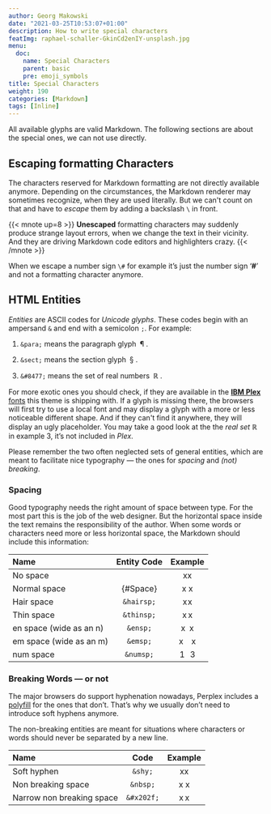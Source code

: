 ```yaml
---
author: Georg Makowski
date: "2021-03-25T10:53:07+01:00"
description: How to write special characters
featImg: raphael-schaller-GkinCd2enIY-unsplash.jpg
menu:
  doc:
    name: Special Characters
    parent: basic
    pre: emoji_symbols
title: Special Characters
weight: 190
categories: [Markdown]
tags: [Inline]
---
```


All available glyphs are valid Markdown. The following sections are about the special ones, we can not use directly.

## Escaping formatting Characters

The characters reserved for Markdown formatting are not directly available anymore. Depending on the circumstances, the Markdown renderer may sometimes recognize, when they are used literally. But we can't count on that and have to _escape_ them by adding a backslash `\` in front.

{{< mnote up=8 >}}
**Unescaped** formatting characters may suddenly produce strange layout errors, when we change the text in their vicinity. And they are driving Markdown code editors and highlighters crazy.
{{< /mnote >}}

When we escape a number sign `\#` for example it’s just the number sign ‘**\#**’ and not a formatting character anymore.

## HTML Entities

_Entities_ are ASCII codes for _Unicode glyphs_. These codes begin with an ampersand `&` and end with a semicolon `;`. For example:

1. `&para;` means the paragraph glyph&ensp;&para;&nbsp;.

2. `&sect;` means the section glyph&ensp;&sect;&nbsp;.

3. `&#8477;` means the set of real numbers&ensp;&#8477;&nbsp;.

 For more exotic ones you should check, if they are available in the [**IBM Plex** fonts][plexspec] this theme is shipping with. If a glyph is missing there, the browsers will first try to use a local font and may display a glyph with a more or less noticeable different shape. And if they can't find it anywhere, they will display an ugly placeholder. You may take a good look at the the _real set_ &#8477; in example 3, it’s not included in _Plex_.  

Please remember the two often neglected sets of general entities, which are meant to facilitate nice typography — the ones for _spacing_ and _(not) breaking_.

### Spacing

Good typography needs the right amount of space between type. For the most part this is the job of the web designer. But the horizontal space inside the text remains the responsibility of the author. When some words or characters need more or less horizontal space, the Markdown should include this information:

| Name                    | Entity Code |  Example   |
|:------------------------|:-----------:|:----------:|
| No space                |             |     xx     |
| Normal space            |  {#Space}   |    x x     |
| Hair space              | `&hairsp;`  | x&hairsp;x |
| Thin space              | `&thinsp;`  | x&thinsp;x |
| en space (wide as an n) |  `&ensp;`   |  x&ensp;x  |
| em space (wide as an m) |  `&emsp;`   |  x&emsp;x  |
| num space               |  `&numsp;`  | 1&numsp;3  |

### Breaking Words — or not

The major browsers do support hyphenation nowadays, Perplex includes a [polyfill][hy] for the ones that don’t. That’s why we usually don’t need to introduce soft hyphens anymore.

The non-breaking entities are meant for situations where characters or words should never be separated by a new line.

| Name                      |    Code    |  Example   |
|:--------------------------|:----------:|:----------:|
| Soft hyphen               |   `&shy;`  |  x&shy;x   |
| Non breaking space        |  `&nbsp;`  |  x&nbsp;x  |
| Narrow non breaking space | `&#x202f;` | x&#x202f;x |

[plexspec]: https://ibm.com/plex/specs

[hy]: https://github.com/mnater/Hyphenopoly
